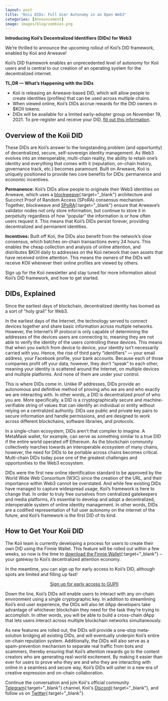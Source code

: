 ```yaml
---
layout: post
title: "Koii DIDs: Full User Autonomy in an Open Web3"
categories: [Announcement]
image: images/blog/zombies.png
---
```


**Introducing Koii’s Decentralized Identifiers (DIDs) for Web3**

We’re thrilled to announce the upcoming rollout of Koii’s DID framework, enabled by Koii and Arweave!

Koii’s DID framework enables an unprecedented level of autonomy for Koii users and is central to our creation of an operating system for the decentralized internet.

**TL;DR — What’s Happening with the DIDs**

- Koii is releasing an Arweave-based DID, which will allow people to create identities (profiles) that can be used across multiple chains.
- When viewed online, Koii’s DIDs accrue rewards for the DID owners in $KOII tokens.
- DIDs will be available for a limited early-adopter group on November 19, 2021. To pre-register and receive your DID, [fill out this information](https://koii.me/DIDRegistration).

## Overview of the Koii DID

These DIDs are Koii’s answer to the longstanding problem (and opportunity) of decentralized, secure, self-sovereign identity management. As Web3 evolves into an interoperable, multi-chain reality, the ability to retain one’s identity and everything that comes with it (reputation, on-chain history, governance track, etc.) becomes paramount. Built on Arweave, Koii is uniquely positioned to provide two core benefits for DIDs: permanence and economic incentives.

**Permanence:** Koii’s DIDs allow people to originate their Web3 identities on Arweave, which uses a [blockweave](https://www.arweave.org/technology){:target="\_blank"} architecture and Succinct Proof of Random Access (SPoRA) consensus mechanism. Together, blockweave and [SPoRA](https://arweave.medium.com/the-arweave-network-is-now-running-succinct-random-proofs-of-access-spora-e2732cbcbb46?source=post_internal_links---------1----------------------------){:target="\_blank"} ensure that Arweave’s validator nodes not only store information, but continue to store it in perpetuity regardless of how “popular” the information is or how often users request it. This means that Koii’s DIDs persist forever, providing decentralized and permanent identities.

**Incentives:** Built off Koii, the DIDs also benefit from the network’s slow consensus, which batches on-chain transactions every 24 hours. This enables the cheap collection and analysis of online attention, and distributes $KOII daily to addresses on the Koii network that own assets that have received online attention. This means the owners of the DIDs will receive KOII whenever their online profiles are viewed by others.

Sign up for the Koii newsletter and stay tuned for more information about Koii’s DID framework, and how to get started.

## DIDs, Explained

Since the earliest days of blockchain, decentralized identity has loomed as a sort of “holy grail” for Web3.

In the earliest days of the Internet, the technology served to connect devices together and share basic information across multiple networks. However, the Internet’s IP protocol is only capable of determining the addresses of the devices users are connecting to, meaning they are not able to verify the identity of the users controlling these devices. This means that when you switch from device to device, your identity isn’t necessarily carried with you. Hence, the rise of third party “identifiers” — your email address, your Facebook profile, your bank accounts. Because each of those companies profit off your data, however, they don’t “speak” to each other, meaning your identity is scattered around the Internet, on multiple devices and multiple platforms. And none of them are under your control.

This is where DIDs come in. Unlike IP addresses, DIDs provide an autonomous and definitive method of proving who we are and who exactly we are interacting with. In other words, a DID is decentralized proof of who you are. More specifically, a DID is a cryptographically secure and machine-verifiable string of values that can identify an individual or entity without relying on a centralized authority. DIDs use public and private key pairs to secure information and handle permissions, and are designed to work across different blockchains, software libraries, and protocols.

In a single-chain ecosystem, DIDs aren’t that complex to imagine. A MetaMask wallet, for example, can serve as something similar to a true DID if the entire world operated off Ethereum. As the blockchain community collectively marches towards an interoperable ecosystem of many chains, however, the need for DIDs to be portable across chains becomes critical. Multi-chain DIDs today pose one of the greatest challenges and opportunities to the Web3 ecosystem.

DIDs were the first new online identification standard to be approved by the World Wide Web Consortium (W3C) since the creation of the URL, and their importance within Web3 cannot be overstated. And while few existing DIDs have managed to capture widespread usage, Koii’s framework is here to change that. In order to truly free ourselves from centralized gatekeepers and media platforms, it’s essential to develop and adopt a decentralized, interoperable system of online identity management. In other words, DIDs are a codified representation of full user autonomy on the internet of the future, and Koii’s framework is the first DID of its kind.

## How to Get Your Koii DID

The Koii team is currently developing a process for users to create their own DID using the Finnie Wallet. This feature will be rolled out within a few weeks, so now is the time to [download the Finnie Wallet](https://finnie.koii.network/){:target="\_blank"} – your gateway to Koii’s decentralized attention economy.

In the meantime, you can sign up for early access to Koii’s DID, although spots are limited and filling up fast!

<p align=center><a href="https://koii.me/DIDRegistration"><ins>Sign up for early access to GUPII</ins></a></p>

Down the line, Koii’s DIDs will enable users to interact with any on-chain environment using a single cryptographic key. In addition to streamlining Koii’s end user experience, the DIDs will also let dApp developers take advantage of whichever blockchain they need for the task they’re trying to accomplish. In other words, you will be able to build a cross-chain dApp that lets users interact across multiple blockchain networks simultaneously.

As new features are rolled out, the DIDs will provide a one-stop meta-solution bridging all existing DIDs, and will eventually underpin Koii’s entire on-chain reputation system. Additionally, the DIDs will also serve as a spam-prevention mechanism to separate real traffic from bots and scammers, thereby ensuring that Koii’s attention rewards go to the content creators who are generating real-world excitement. By making it easier than ever for users to prove who they are and who they are interacting with online in a seamless and secure way, Koii’s DIDs will usher in a new era of creative expression and on-chain collaboration.

Continue the conversation and join Koii's official community [Telegram](https://t.me/joinchat/OEHs_8T9-8ZhZmU5){:target="\_blank"} channel, Koii's [Discord](https://discord.com/invite/SDwgnjxNEn){:target="\_blank"}, and follow us on [Twitter](https://twitter.com/KoiiNetwork){:target="\_blank"}.
